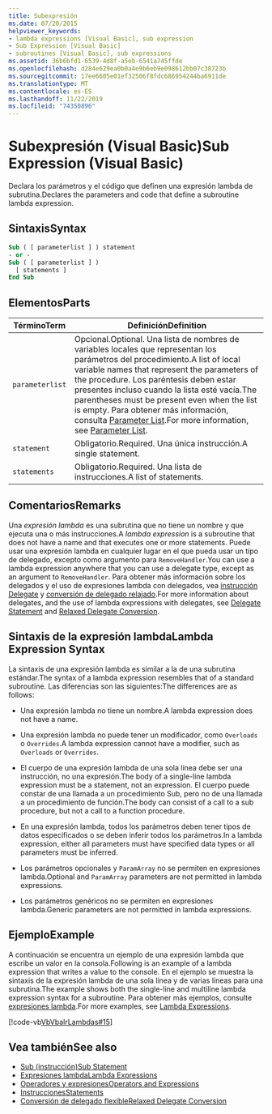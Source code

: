 ```yaml
---
title: Subexpresión
ms.date: 07/20/2015
helpviewer_keywords:
- lambda expressions [Visual Basic], sub expression
- Sub Expression [Visual Basic]
- subroutines [Visual Basic], sub expressions
ms.assetid: 36b6bfd1-6539-4d8f-a5eb-6541a745ffde
ms.openlocfilehash: d284e629ea0b0a4e9b6eb9e098612bb07c38723b
ms.sourcegitcommit: 17ee6605e01ef32506f8fdc686954244ba6911de
ms.translationtype: MT
ms.contentlocale: es-ES
ms.lasthandoff: 11/22/2019
ms.locfileid: "74350896"
---
```

# <a name="sub-expression-visual-basic"></a><span data-ttu-id="6098b-102">Subexpresión (Visual Basic)</span><span class="sxs-lookup"><span data-stu-id="6098b-102">Sub Expression (Visual Basic)</span></span>
<span data-ttu-id="6098b-103">Declara los parámetros y el código que definen una expresión lambda de subrutina.</span><span class="sxs-lookup"><span data-stu-id="6098b-103">Declares the parameters and code that define a subroutine lambda expression.</span></span>  
  
## <a name="syntax"></a><span data-ttu-id="6098b-104">Sintaxis</span><span class="sxs-lookup"><span data-stu-id="6098b-104">Syntax</span></span>  
  
```vb  
Sub ( [ parameterlist ] ) statement  
- or -  
Sub ( [ parameterlist ] )  
  [ statements ]  
End Sub  
```  
  
## <a name="parts"></a><span data-ttu-id="6098b-105">Elementos</span><span class="sxs-lookup"><span data-stu-id="6098b-105">Parts</span></span>  
  
|<span data-ttu-id="6098b-106">Término</span><span class="sxs-lookup"><span data-stu-id="6098b-106">Term</span></span>|<span data-ttu-id="6098b-107">Definición</span><span class="sxs-lookup"><span data-stu-id="6098b-107">Definition</span></span>|  
|---|---|  
|`parameterlist`|<span data-ttu-id="6098b-108">Opcional.</span><span class="sxs-lookup"><span data-stu-id="6098b-108">Optional.</span></span> <span data-ttu-id="6098b-109">Una lista de nombres de variables locales que representan los parámetros del procedimiento.</span><span class="sxs-lookup"><span data-stu-id="6098b-109">A list of local variable names that represent the parameters of the procedure.</span></span> <span data-ttu-id="6098b-110">Los paréntesis deben estar presentes incluso cuando la lista esté vacía.</span><span class="sxs-lookup"><span data-stu-id="6098b-110">The parentheses must be present even when the list is empty.</span></span> <span data-ttu-id="6098b-111">Para obtener más información, consulta [Parameter List](../../../visual-basic/language-reference/statements/parameter-list.md).</span><span class="sxs-lookup"><span data-stu-id="6098b-111">For more information, see [Parameter List](../../../visual-basic/language-reference/statements/parameter-list.md).</span></span>|  
|`statement`|<span data-ttu-id="6098b-112">Obligatorio.</span><span class="sxs-lookup"><span data-stu-id="6098b-112">Required.</span></span> <span data-ttu-id="6098b-113">Una única instrucción.</span><span class="sxs-lookup"><span data-stu-id="6098b-113">A single statement.</span></span>|  
|`statements`|<span data-ttu-id="6098b-114">Obligatorio.</span><span class="sxs-lookup"><span data-stu-id="6098b-114">Required.</span></span> <span data-ttu-id="6098b-115">Una lista de instrucciones.</span><span class="sxs-lookup"><span data-stu-id="6098b-115">A list of statements.</span></span>|  
  
## <a name="remarks"></a><span data-ttu-id="6098b-116">Comentarios</span><span class="sxs-lookup"><span data-stu-id="6098b-116">Remarks</span></span>  
 <span data-ttu-id="6098b-117">Una *expresión lambda* es una subrutina que no tiene un nombre y que ejecuta una o más instrucciones.</span><span class="sxs-lookup"><span data-stu-id="6098b-117">A *lambda expression* is a subroutine that does not have a name and that executes one or more statements.</span></span> <span data-ttu-id="6098b-118">Puede usar una expresión lambda en cualquier lugar en el que pueda usar un tipo de delegado, excepto como argumento para `RemoveHandler`.</span><span class="sxs-lookup"><span data-stu-id="6098b-118">You can use a lambda expression anywhere that you can use a delegate type, except as an argument to `RemoveHandler`.</span></span> <span data-ttu-id="6098b-119">Para obtener más información sobre los delegados y el uso de expresiones lambda con delegados, vea [instrucción Delegate](../../../visual-basic/language-reference/statements/delegate-statement.md) y [conversión de delegado relajado](../../../visual-basic/programming-guide/language-features/delegates/relaxed-delegate-conversion.md).</span><span class="sxs-lookup"><span data-stu-id="6098b-119">For more information about delegates, and the use of lambda expressions with delegates, see [Delegate Statement](../../../visual-basic/language-reference/statements/delegate-statement.md) and [Relaxed Delegate Conversion](../../../visual-basic/programming-guide/language-features/delegates/relaxed-delegate-conversion.md).</span></span>  
  
## <a name="lambda-expression-syntax"></a><span data-ttu-id="6098b-120">Sintaxis de la expresión lambda</span><span class="sxs-lookup"><span data-stu-id="6098b-120">Lambda Expression Syntax</span></span>  
 <span data-ttu-id="6098b-121">La sintaxis de una expresión lambda es similar a la de una subrutina estándar.</span><span class="sxs-lookup"><span data-stu-id="6098b-121">The syntax of a lambda expression resembles that of a standard subroutine.</span></span> <span data-ttu-id="6098b-122">Las diferencias son las siguientes:</span><span class="sxs-lookup"><span data-stu-id="6098b-122">The differences are as follows:</span></span>  
  
- <span data-ttu-id="6098b-123">Una expresión lambda no tiene un nombre.</span><span class="sxs-lookup"><span data-stu-id="6098b-123">A lambda expression does not have a name.</span></span>  
  
- <span data-ttu-id="6098b-124">Una expresión lambda no puede tener un modificador, como `Overloads` o `Overrides`.</span><span class="sxs-lookup"><span data-stu-id="6098b-124">A lambda expression cannot have a modifier, such as `Overloads` or `Overrides`.</span></span>  
  
- <span data-ttu-id="6098b-125">El cuerpo de una expresión lambda de una sola línea debe ser una instrucción, no una expresión.</span><span class="sxs-lookup"><span data-stu-id="6098b-125">The body of a single-line lambda expression must be a statement, not an expression.</span></span> <span data-ttu-id="6098b-126">El cuerpo puede constar de una llamada a un procedimiento Sub, pero no de una llamada a un procedimiento de función.</span><span class="sxs-lookup"><span data-stu-id="6098b-126">The body can consist of a call to a sub procedure, but not a call to a function procedure.</span></span>  
  
- <span data-ttu-id="6098b-127">En una expresión lambda, todos los parámetros deben tener tipos de datos especificados o se deben inferir todos los parámetros.</span><span class="sxs-lookup"><span data-stu-id="6098b-127">In a lambda expression, either all parameters must have specified data types or all parameters must be inferred.</span></span>  
  
- <span data-ttu-id="6098b-128">Los parámetros opcionales y `ParamArray` no se permiten en expresiones lambda.</span><span class="sxs-lookup"><span data-stu-id="6098b-128">Optional and `ParamArray` parameters are not permitted in lambda expressions.</span></span>  
  
- <span data-ttu-id="6098b-129">Los parámetros genéricos no se permiten en expresiones lambda.</span><span class="sxs-lookup"><span data-stu-id="6098b-129">Generic parameters are not permitted in lambda expressions.</span></span>  
  
## <a name="example"></a><span data-ttu-id="6098b-130">Ejemplo</span><span class="sxs-lookup"><span data-stu-id="6098b-130">Example</span></span>  
 <span data-ttu-id="6098b-131">A continuación se encuentra un ejemplo de una expresión lambda que escribe un valor en la consola.</span><span class="sxs-lookup"><span data-stu-id="6098b-131">Following is an example of a lambda expression that writes a value to the console.</span></span> <span data-ttu-id="6098b-132">En el ejemplo se muestra la sintaxis de la expresión lambda de una sola línea y de varias líneas para una subrutina.</span><span class="sxs-lookup"><span data-stu-id="6098b-132">The example shows both the single-line and multiline lambda expression syntax for a subroutine.</span></span> <span data-ttu-id="6098b-133">Para obtener más ejemplos, consulte [expresiones lambda](../../../visual-basic/programming-guide/language-features/procedures/lambda-expressions.md).</span><span class="sxs-lookup"><span data-stu-id="6098b-133">For more examples, see [Lambda Expressions](../../../visual-basic/programming-guide/language-features/procedures/lambda-expressions.md).</span></span>  
  
 [!code-vb[VbVbalrLambdas#15](~/samples/snippets/visualbasic/VS_Snippets_VBCSharp/VbVbalrLambdas/VB/Class1.vb#15)]  
  
## <a name="see-also"></a><span data-ttu-id="6098b-134">Vea también</span><span class="sxs-lookup"><span data-stu-id="6098b-134">See also</span></span>

- [<span data-ttu-id="6098b-135">Sub (instrucción)</span><span class="sxs-lookup"><span data-stu-id="6098b-135">Sub Statement</span></span>](../../../visual-basic/language-reference/statements/sub-statement.md)
- [<span data-ttu-id="6098b-136">Expresiones lambda</span><span class="sxs-lookup"><span data-stu-id="6098b-136">Lambda Expressions</span></span>](../../../visual-basic/programming-guide/language-features/procedures/lambda-expressions.md)
- [<span data-ttu-id="6098b-137">Operadores y expresiones</span><span class="sxs-lookup"><span data-stu-id="6098b-137">Operators and Expressions</span></span>](../../../visual-basic/programming-guide/language-features/operators-and-expressions/index.md)
- [<span data-ttu-id="6098b-138">Instrucciones</span><span class="sxs-lookup"><span data-stu-id="6098b-138">Statements</span></span>](../../../visual-basic/programming-guide/language-features/statements.md)
- [<span data-ttu-id="6098b-139">Conversión de delegado flexible</span><span class="sxs-lookup"><span data-stu-id="6098b-139">Relaxed Delegate Conversion</span></span>](../../../visual-basic/programming-guide/language-features/delegates/relaxed-delegate-conversion.md)
